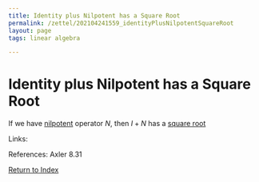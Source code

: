 ```yaml
---
title: Identity plus Nilpotent has a Square Root
permalink: /zettel/202104241559_identityPlusNilpotentSquareRoot
layout: page
tags: linear algebra

---
```

# Identity plus Nilpotent has a Square Root

If we have [nilpotent](202102221258_nilpotentOperatorDefinition) operator $N$, then $I + N$
has a [square root](202102201216_squareRootOperator)

Links: 

References: Axler 8.31

[Return to Index](index)